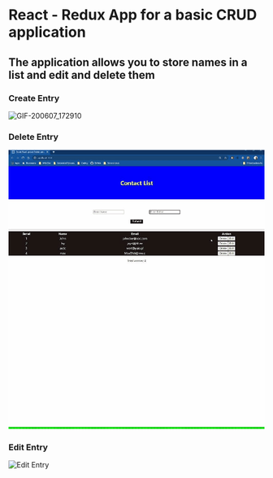 # React - Redux App for a basic CRUD application

## The application allows you to store names in a list and edit and delete them

### Create Entry

![GIF-200607_172910](/images/Create.gif)

### Delete Entry

![Delete Element](/images/Delete.gif)

### Edit Entry

![Edit Entry](/images/Edit.gif)
